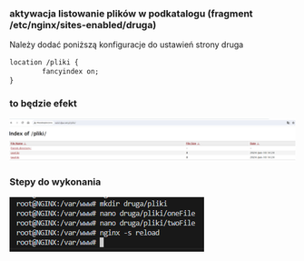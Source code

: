 ### aktywacja listowanie plików w podkatalogu (fragment /etc/nginx/sites-enabled/druga)

Należy dodać poniższą konfiguracje do ustawień strony druga

```
location /pliki {
		fancyindex on;
}
```

### to będzie efekt

![alt text](./images/05/listing-files.png)

### Stepy do wykonania

![alt text](./images/05/steps.png)
